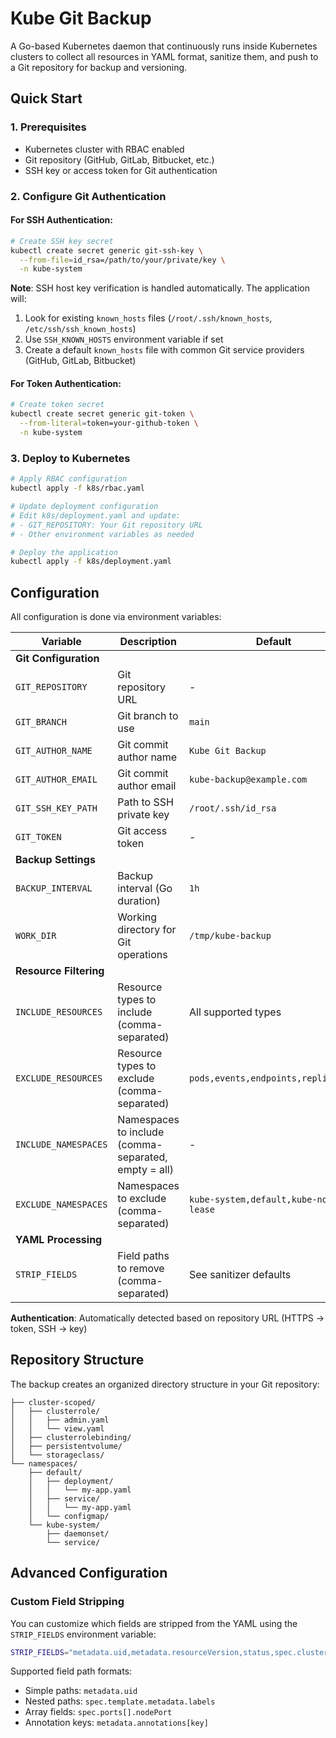 # Kube Git Backup

A Go-based Kubernetes daemon that continuously runs inside Kubernetes clusters to collect all resources in YAML format, sanitize them, and push to a Git repository for backup and versioning.

## Quick Start

### 1. Prerequisites

- Kubernetes cluster with RBAC enabled
- Git repository (GitHub, GitLab, Bitbucket, etc.)
- SSH key or access token for Git authentication

### 2. Configure Git Authentication

#### For SSH Authentication:
```bash
# Create SSH key secret
kubectl create secret generic git-ssh-key \
  --from-file=id_rsa=/path/to/your/private/key \
  -n kube-system
```

**Note**: SSH host key verification is handled automatically. The application will:
1. Look for existing `known_hosts` files (`/root/.ssh/known_hosts`, `/etc/ssh/ssh_known_hosts`)
2. Use `SSH_KNOWN_HOSTS` environment variable if set
3. Create a default `known_hosts` file with common Git service providers (GitHub, GitLab, Bitbucket)

#### For Token Authentication:
```bash
# Create token secret
kubectl create secret generic git-token \
  --from-literal=token=your-github-token \
  -n kube-system
```

### 3. Deploy to Kubernetes

```bash
# Apply RBAC configuration
kubectl apply -f k8s/rbac.yaml

# Update deployment configuration
# Edit k8s/deployment.yaml and update:
# - GIT_REPOSITORY: Your Git repository URL
# - Other environment variables as needed

# Deploy the application
kubectl apply -f k8s/deployment.yaml
```

## Configuration

All configuration is done via environment variables:

| Variable | Description | Default | Required |
|----------|-------------|---------|----------|
| **Git Configuration** | | | |
| `GIT_REPOSITORY` | Git repository URL | - | ✅ |
| `GIT_BRANCH` | Git branch to use | `main` | ❌ |
| `GIT_AUTHOR_NAME` | Git commit author name | `Kube Git Backup` | ❌ |
| `GIT_AUTHOR_EMAIL` | Git commit author email | `kube-backup@example.com` | ❌ |
| `GIT_SSH_KEY_PATH` | Path to SSH private key | `/root/.ssh/id_rsa` | ❌ |
| `GIT_TOKEN` | Git access token | - | ❌ |
| **Backup Settings** | | | |
| `BACKUP_INTERVAL` | Backup interval (Go duration) | `1h` | ❌ |
| `WORK_DIR` | Working directory for Git operations | `/tmp/kube-backup` | ❌ |
| **Resource Filtering** | | | |
| `INCLUDE_RESOURCES` | Resource types to include (comma-separated) | All supported types | ❌ |
| `EXCLUDE_RESOURCES` | Resource types to exclude (comma-separated) | `pods,events,endpoints,replicasets` | ❌ |
| `INCLUDE_NAMESPACES` | Namespaces to include (comma-separated, empty = all) | - | ❌ |
| `EXCLUDE_NAMESPACES` | Namespaces to exclude (comma-separated) | `kube-system,default,kube-node-lease` | ❌ |
| **YAML Processing** | | | |
| `STRIP_FIELDS` | Field paths to remove (comma-separated) | See sanitizer defaults | ❌ |

**Authentication**: Automatically detected based on repository URL (HTTPS → token, SSH → key)

## Repository Structure

The backup creates an organized directory structure in your Git repository:

```
├── cluster-scoped/
│   ├── clusterrole/
│   │   ├── admin.yaml
│   │   └── view.yaml
│   ├── clusterrolebinding/
│   ├── persistentvolume/
│   └── storageclass/
└── namespaces/
    ├── default/
    │   ├── deployment/
    │   │   └── my-app.yaml
    │   ├── service/
    │   │   └── my-app.yaml
    │   └── configmap/
    └── kube-system/
        ├── daemonset/
        └── service/
```

## Advanced Configuration

### Custom Field Stripping

You can customize which fields are stripped from the YAML using the `STRIP_FIELDS` environment variable:

```bash
STRIP_FIELDS="metadata.uid,metadata.resourceVersion,status,spec.clusterIP,metadata.annotations[custom.io/annotation]"
```

Supported field path formats:
- Simple paths: `metadata.uid`
- Nested paths: `spec.template.metadata.labels`
- Array fields: `spec.ports[].nodePort`
- Annotation keys: `metadata.annotations[key]`